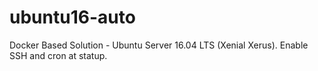 # ubuntu16-auto
Docker Based Solution - Ubuntu Server 16.04 LTS (Xenial Xerus). 
Enable SSH and cron at statup.
